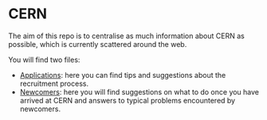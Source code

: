 # CERN 

The aim of this repo is to centralise as much information about CERN as possible, which is currently scattered around the web.

You will find two files:
- [Applications](applications.md): here you can find tips and suggestions about the recruitment process.
- [Newcomers](newcomers.md): here you will find suggestions on what to do once you have arrived at CERN and answers to typical problems encountered by newcomers.